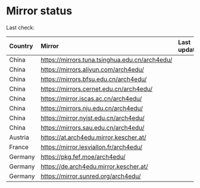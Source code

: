 <script src="./time.js"></script>
# Mirror status
Last check: <script type="text/javascript">localize(1733610074.0623097);</script>

|Country|Mirror|Last update|
|:------|:-----|:----------|
|China|https://mirrors.tuna.tsinghua.edu.cn/arch4edu/|<script type="text/javascript">localize(1733553845);</script>|
|China|https://mirrors.aliyun.com/arch4edu/|<script type="text/javascript">localize(1733553845);</script>|
|China|https://mirrors.bfsu.edu.cn/arch4edu/|<script type="text/javascript">localize(1733553845);</script>|
|China|https://mirrors.cernet.edu.cn/arch4edu/|<script type="text/javascript">localize(1733553845);</script>|
|China|https://mirror.iscas.ac.cn/arch4edu/|<script type="text/javascript">localize(1733553845);</script>|
|China|https://mirrors.nju.edu.cn/arch4edu/|<script type="text/javascript">localize(1733553845);</script>|
|China|https://mirror.nyist.edu.cn/arch4edu/|<script type="text/javascript">localize(1733553845);</script>|
|China|https://mirrors.sau.edu.cn/arch4edu/|<script type="text/javascript">localize(1731653531);</script>|
|Austria|https://at.arch4edu.mirror.kescher.at/|<script type="text/javascript">localize(1733553845);</script>|
|France|https://mirror.lesviallon.fr/arch4edu/|<script type="text/javascript">localize(1733553845);</script>|
|Germany|https://pkg.fef.moe/arch4edu/|<script type="text/javascript">localize(1733553845);</script>|
|Germany|https://de.arch4edu.mirror.kescher.at/|<script type="text/javascript">localize(1733553845);</script>|
|Germany|https://mirror.sunred.org/arch4edu/|<script type="text/javascript">localize(1733553845);</script>|

<script src="./tablefilter/tablefilter.js"></script>
<script src="./table.js"></script>
